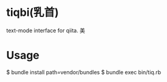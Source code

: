 # tiqbi(乳首)
text-mode interface for qiita. 美

# Usage
$ bundle install path=vendor/bundles
$ bundle exec bin/tiq.rb
